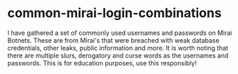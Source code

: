 # common-mirai-login-combinations
I have gathered a set of commonly used usernames and passwords on Mirai Botnets. These are from Mirai's that were breached with weak database credentials, other leaks, public information and more. It is worth noting that there are multiple slurs, derogatory and curse words as the usernames and passwords. This is for education purposes, use this responsibly!

